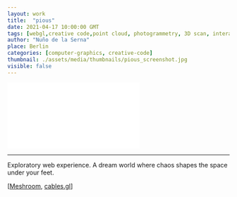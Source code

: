 ```yaml
---
layout: work
title:  "pious"
date: 2021-04-17 10:00:00 GMT
tags: [webgl,creative code,point cloud, photogrammetry, 3D scan, interactive, reactive, experience, dream,shaders,glsl,glow,render,realtime,dark,limbo,computer graphics]
author: "Nuño de la Serna"
place: Berlin
categories: [computer-graphics, creative-code]
thumbnail: ./assets/media/thumbnails/pious_screenshot.jpg
visible: false
---
```


<div class="video-responsive">
<iframe frameborder="0" src="./assets/piousjs/index.html"></iframe>
</div>

----

Exploratory web experience. A dream world where chaos shapes the space under your feet.

[[Meshroom](https://github.com/alicevision/meshroom), [cables.gl](https://cables.gl/home)]

